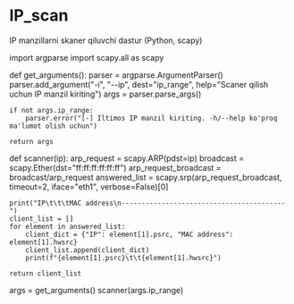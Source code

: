 # IP_scan
IP manzillarni skaner qiluvchi dastur (Python, scapy)

import argparse
import scapy.all as scapy

def get_arguments():
    parser = argparse.ArgumentParser()
    parser.add_argument("-i", "--ip", dest="ip_range", help="Scaner qilish uchun IP manzil kiriting")
    args = parser.parse_args()

    if not args.ip_range:
        parser.error("[-] Iltimos IP manzil kiriting. -h/--help ko'proq ma'lumot olish uchun")

    return args

def scanner(ip):
    arp_request = scapy.ARP(pdst=ip)
    broadcast = scapy.Ether(dst="ff:ff:ff:ff:ff:ff")
    arp_request_broadcast = broadcast/arp_request
    answered_list = scapy.srp(arp_request_broadcast, timeout=2, iface="eth1", verbose=False)[0]

    print("IP\t\t\tMAC address\n-----------------------------------------")
    client_list = []
    for element in answered_list:
        client_dict = {"IP": element[1].psrc, "MAC address": element[1].hwsrc}
        client_list.append(client_dict)
        print(f"{element[1].psrc}\t\t{element[1].hwsrc}")
    
    return client_list


args = get_arguments() scanner(args.ip_range)
